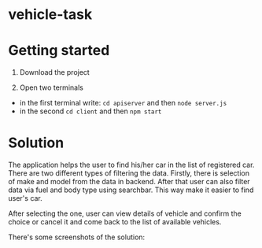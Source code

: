 # vehicle-task

# Getting started

1. Download the project

2. Open two terminals
* in the first terminal write:
``
cd apiserver
``
and then
``
node server.js
``
* in the second
``
cd client
``
and then
``
npm start
``



# Solution

The application helps the user to find his/her car in the list of registered car. There are two different types of filtering the data. Firstly, there is selection of make and model from the data in backend. After that user can also filter data via fuel and body type using searchbar. This way make it easier to find user's car.

After selecting the one, user can view details of vehicle and confirm the choice or cancel it and come back to the list of available vehicles.

There's some screenshots of the solution:

